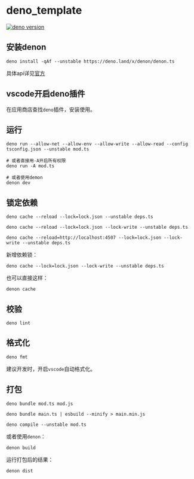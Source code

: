 # deno_template

[![deno version](https://img.shields.io/badge/deno-^1.13.2-green?logo=deno)](https://github.com/denoland/deno)

## 安装denon

```
deno install -qAf --unstable https://deno.land/x/denon/denon.ts
```

具体api详见[官方](https://deno.land/x/denon)

## vscode开启deno插件

在应用商店查找`deno`插件，安装使用。

## 运行

```
deno run --allow-net --allow-env --allow-write --allow-read --config tsconfig.json --unstable mod.ts

# 或者直接用-A开启所有权限
deno run -A mod.ts

# 或者使用demon
denon dev
```

## 锁定依赖

```
deno cache --reload --lock=lock.json --unstable deps.ts

deno cache --reload --lock=lock.json --lock-write --unstable deps.ts

deno cache --reload=http://localhost:4507 --lock=lock.json --lock-write --unstable deps.ts
```

新增依赖锁：

```
deno cache --lock=lock.json --lock-write --unstable deps.ts
```

也可以直接这样：

```
denon cache
```

## 校验

```shell
deno lint
```

## 格式化

```shell
deno fmt
```

建议开发时，开启`vscode`自动格式化。

## 打包

```
deno bundle mod.ts mod.js

deno bundle main.ts | esbuild --minify > main.min.js

deno compile --unstable mod.ts
```

或者使用`denon`：

```
denon build
```

运行打包后的结果：

```
denon dist
```

